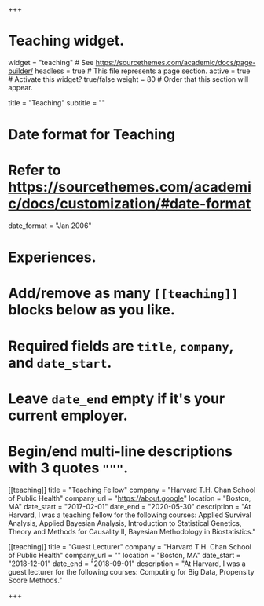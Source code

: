 +++
# Teaching widget.
widget = "teaching"  # See https://sourcethemes.com/academic/docs/page-builder/
headless = true  # This file represents a page section.
active = true  # Activate this widget? true/false
weight = 80  # Order that this section will appear.

title = "Teaching"
subtitle = ""

# Date format for Teaching
#   Refer to https://sourcethemes.com/academic/docs/customization/#date-format
date_format = "Jan 2006"

# Experiences.
#   Add/remove as many `[[teaching]]` blocks below as you like.
#   Required fields are `title`, `company`, and `date_start`.
#   Leave `date_end` empty if it's your current employer.
#   Begin/end multi-line descriptions with 3 quotes `"""`.
[[teaching]]
  title = "Teaching Fellow"
  company = "Harvard T.H. Chan School of Public Health"
  company_url = "https://about.google"
  location = "Boston, MA"
  date_start = "2017-02-01"
  date_end = "2020-05-30"
  description = "At Harvard, I was a teaching fellow for the following courses: Applied Survival Analysis, Applied Bayesian Analysis, Introduction to Statistical Genetics, Theory and Methods for Causality II, Bayesian Methodology in Biostatistics."
  
[[teaching]]
  title = "Guest Lecturer"
  company = "Harvard T.H. Chan School of Public Health"
  company_url = ""
  location = "Boston, MA"
  date_start = "2018-12-01"
  date_end = "2018-09-01"
  description = "At Harvard, I was a guest lecturer for the following courses: Computing for Big Data, Propensity Score Methods."

+++
